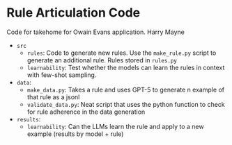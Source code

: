 # Rule Articulation Code
Code for takehome for Owain Evans application. Harry Mayne

- `src`
    - `rules`: Code to generate new rules. Use the `make_rule.py` script to generate an additional rule. Rules stored in `rules.py`
    - `learnability`: Test whether the models can learn the rules in context with few-shot sampling.
- `data`: 
    - `make_data.py`: Takes a rule and uses GPT-5 to generate n example of that rule as a jsonl
    - `validate_data.py`: Neat script that uses the python function to check for rule adherence in the data generation
- `results`:
    - `learnability`: Can the LLMs learn the rule and apply to a new example (results by model + rule)
    